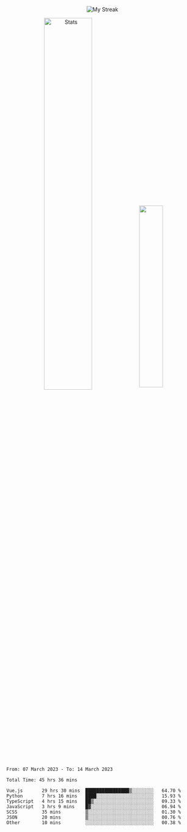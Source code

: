 <p align="center">
<picture>
  <source media="(prefers-color-scheme: dark)" srcset="http://github-readme-streak-stats.herokuapp.com?user=semolik&theme=dark&hide_border=true&background=DD272700">
  <img alt="My Streak" src="http://github-readme-streak-stats.herokuapp.com?user=semolik&hide_border=true">
</picture>
</p>
<div align="center">
  <picture>
    <source media="(prefers-color-scheme: dark)" srcset="https://github-readme-stats.vercel.app/api?username=semolik&show_icons=true&bg_color=DD272700&hide_border=true&theme=dark">
        <img alt="Stats" src="https://github-readme-stats.vercel.app/api?username=semolik&show_icons=true&bg_color=DD272700&hide_border=true" width="50%" >
  </picture>
  <sup>
  <picture>
  <source media="(prefers-color-scheme: dark)" srcset="https://github-readme-stats.vercel.app/api/top-langs/?username=semolik&layout=compact&hide_border=true&bg_color=DD272700&theme=dark">
  <img src="https://github-readme-stats.vercel.app/api/top-langs/?username=semolik&layout=compact&hide_border=true" width="35%" />
  </picture>
  </sup>
</div>
<!--START_SECTION:waka-->

```text
From: 07 March 2023 - To: 14 March 2023

Total Time: 45 hrs 36 mins

Vue.js       29 hrs 30 mins  ████████████████▒░░░░░░░░   64.70 %
Python       7 hrs 16 mins   ████░░░░░░░░░░░░░░░░░░░░░   15.93 %
TypeScript   4 hrs 15 mins   ██▒░░░░░░░░░░░░░░░░░░░░░░   09.33 %
JavaScript   3 hrs 9 mins    █▓░░░░░░░░░░░░░░░░░░░░░░░   06.94 %
SCSS         35 mins         ▒░░░░░░░░░░░░░░░░░░░░░░░░   01.30 %
JSON         20 mins         ▒░░░░░░░░░░░░░░░░░░░░░░░░   00.76 %
Other        10 mins         ░░░░░░░░░░░░░░░░░░░░░░░░░   00.38 %
```

<!--END_SECTION:waka-->


